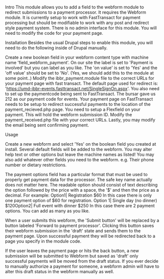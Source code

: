 Intro
This module allows you to add a field to the webform module to redirect submissions to a payment processor. It requires the Webform module.
It is currently setup to work with FastTransact for payment processing but should be modifiable to work with any post and redirect style payment system.
There is no admin interface for this module. You will need to modify the code for your payment page.

Installation
Besides the usual Drupal steps to enable this module, you will need to do the following inside of Drupal manually.

Create a new boolean field in your webform content type with machine name 'field_webform_payment'. On our site the label is set to 'Payment is involved'
but you can label as you like. The 'on value' is set to 'Yes' and the 'off value' should be set to 'No'. (Yes, we should add this to the module at some point..)
Modify the ibbr_payment.module file to the correct URLs for your payment page with fast transact. The default page used for redirect is: 'https://umd-ibbr-events.fasttransact.net/SingleSignOn.aspx'. You also need to set up the paymentcode being sent to FastTransact. The bursar gave us 212 as our payment code for events.
Your payment page on FastTransact needs to be setup to redirect successful payments to the location of the payment_recieved.php page. You need to setup a Flexfield on your payment. This will hold the webform submission ID.
Modify the payment_received.php file with your correct URLs. Lastly, you may modify the email being sent confirming payment.


Usage

Create a new webform and select 'Yes' on the boolean field you created at install.
Several default fields will be added to the webform. You may alter help text or other options but leave the machine names as listed! You may also add whatever other fields you need to the webform. e.g. Their phone number or dietary restrictions.

The payment options field has a particular format that must be used to properly get payment data for the processor. The safe key name actually does not matter here. The readable option should consist of text describing the option followed by the price with a space, the '$' and then the price as a decimal. For example: 
Option1| Registration $60
In this case there is only one payment option of $60 for registration.
Option 1| Single day (no dinner) $120Option2| Full event with dinner $250
In this case there are 2 payment options. You can add as many as you like.

When a user submits this webform, the 'Submit button' will be replaced by a button labeled 'Forward to payment processor'. Clicking this button saves their webform submission in the 'draft' state and sends them to the payment page. Upon successful payment they will be redirected back to a page you specify in the module code.

If the user leaves the payment page or hits the back button, a new submission will be submitted to Webform but saved as 'draft' only successful payments will be moved from the draft status. If you ever decide to manually authorize a payment for someone, a webform admin will have to alter this draft status in the webform manually as well.
